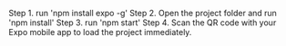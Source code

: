 Step 1. run 'npm install expo -g'
Step 2. Open the project folder and run 'npm install'
Step 3. run 'npm start'
Step 4. Scan the QR code with your Expo mobile app to load the project immediately.
